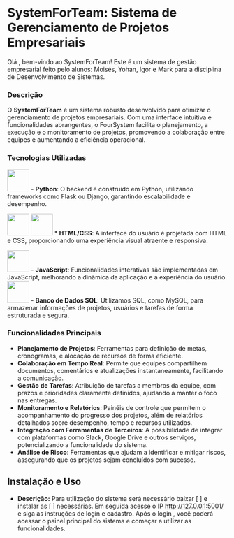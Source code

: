 # SystemForTeam: Sistema de Gerenciamento de Projetos Empresariais
Olá , bem-vindo ao SystemForTeam! Este é um sistema de gestão empresarial feito pelo alunos: Moisés, Yohan, Igor e Mark para a disciplina de Desenvolvimento de Sistemas.
### Descrição

O **SystemForTeam** é um sistema robusto desenvolvido para otimizar o gerenciamento de projetos empresariais. Com uma interface intuitiva e funcionalidades abrangentes, o FourSystem facilita o planejamento, a execução e o monitoramento de projetos, promovendo a colaboração entre equipes e aumentando a eficiência operacional.

### Tecnologias Utilizadas

 <img src="https://cdn.jsdelivr.net/gh/devicons/devicon@latest/icons/python/python-original.svg" width="50" height="50" />  -  **Python**: O backend é construído em Python, utilizando frameworks como Flask ou Django, garantindo escalabilidade e desempenho.
          
<img src="https://cdn.jsdelivr.net/gh/devicons/devicon@latest/icons/html5/html5-original-wordmark.svg" width="50" height="50"/> <img src="https://cdn.jsdelivr.net/gh/devicons/devicon@latest/icons/css3/css3-original-wordmark.svg" width="50" height="50" /> * **HTML/CSS**: A interface do usuário é projetada com HTML e CSS, proporcionando uma experiência visual atraente e responsiva.
    
    
<img src="https://cdn.jsdelivr.net/gh/devicons/devicon@latest/icons/javascript/javascript-original.svg"  width="50" height="50" /> -  **JavaScript**: Funcionalidades interativas são implementadas em JavaScript, melhorando a dinâmica da aplicação e a experiência do usuário.    
<img src="https://cdn.jsdelivr.net/gh/devicons/devicon@latest/icons/mysql/mysql-original.svg" width="50" height="50"  />   -  **Banco de Dados SQL**: Utilizamos SQL, como MySQL, para armazenar informações de projetos, usuários e tarefas de forma estruturada e segura.
          

### Funcionalidades Principais

- **Planejamento de Projetos**: Ferramentas para definição de metas, cronogramas, e alocação de recursos de forma eficiente.
- **Colaboração em Tempo Real**: Permite que equipes compartilhem documentos, comentários e atualizações instantaneamente, facilitando a comunicação.
- **Gestão de Tarefas**: Atribuição de tarefas a membros da equipe, com prazos e prioridades claramente definidos, ajudando a manter o foco nas entregas.
- **Monitoramento e Relatórios**: Painéis de controle que permitem o acompanhamento do progresso dos projetos, além de relatórios detalhados sobre desempenho, tempo e recursos utilizados.
- **Integração com Ferramentas de Terceiros**: A possibilidade de integrar com plataformas como Slack, Google Drive e outros serviços, potencializando a funcionalidade do sistema.
- **Análise de Risco**: Ferramentas que ajudam a identificar e mitigar riscos, assegurando que os projetos sejam concluídos com sucesso.


## Instalação e Uso
- **Descrição:**
Para utilização do sistema será necessário baixar [         ] e instalar as [         ] necessárias. Em seguida acesse o IP http://127.0.0.1:5001/ e siga as instruções de login e cadastro. Após o login , você poderá acessar o painel principal do sistema e começar a utilizar as funcionalidades.
